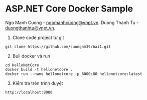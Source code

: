 # ASP.NET Core Docker Sample

Ngo Manh Cuong - ngomanhcuong@vnpt.vn.
Duong Thanh Tu - duongthanhtu@vnpt.vn.

1. Clone code project từ git
```console
git clone https://github.com/cuongnm39/bai1.git
```
2. Buil docker và run
```console
cd HelloNetCore
docker build -t hellonetcore . 
docker run --name hellonetcore -p 8000:80 hellonetcore:latest
```
3. Kiểm tra trên trình duyệt
```console
http://localhost:8000
```